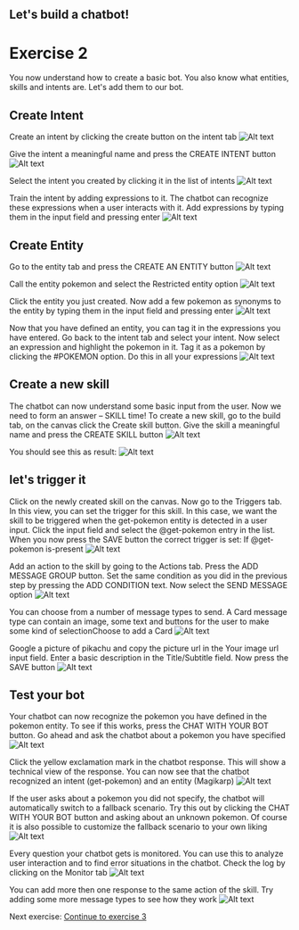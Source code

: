 ## Let's build a chatbot!
# Exercise 2 #

You now understand how to create a basic bot. You also know what entities, skills and intents are. Let's add them to our bot.

## Create Intent ##
Create an intent by clicking the create button on the intent tab
![Alt text](/../screenshots/part2/createIntent1.png?raw=true "")

Give the intent a meaningful name and press the CREATE INTENT button
![Alt text](/../screenshots/part2/Picture13.png?raw=true "")

Select the intent you created by clicking it in the list of intents
![Alt text](/../screenshots/part2/createExpressions1.png?raw=true "")

Train the intent by adding expressions to it. The chatbot can recognize these expressions when a user interacts with it. Add expressions by typing them in the input field and pressing enter
![Alt text](/../screenshots/part2/createExpressions2.png?raw=true "")


## Create Entity ##
Go to the entity tab and press the CREATE AN ENTITY button
![Alt text](/../screenshots/part2/createEntity1.png?raw=true "")

Call the entity pokemon and select the Restricted entity option
![Alt text](/../screenshots/part2/Picture16.png?raw=true "")

Click the entity you just created. Now add a few pokemon as synonyms to the entity by typing them in the input field and pressing enter
![Alt text](/../screenshots/part2/createEntity2.png?raw=true "")

Now that you have defined an entity, you can tag it in the expressions you have entered. Go back to the intent tab and select your intent. Now select an expression and highlight the pokemon in it. Tag it as a pokemon by clicking the #POKEMON option. Do this in all your expressions
![Alt text](/../screenshots/part2/tagExpressions1.png?raw=true "")

## Create a new skill ##

The chatbot can now understand some basic input from the user. Now we need to form an answer – SKILL time! 
To create a new skill, go to the build tab, on the canvas click the Create skill button. Give the skill a meaningful name and press the CREATE SKILL button
![Alt text](/../screenshots/part2/Picture22.png?raw=true "")

You should see this as result:
![Alt text](/../screenshots/part2/Picture23.png?raw=true "")


## let's trigger it ##
Click on the newly created skill on the canvas. Now go to the Triggers tab. In this view, you can set the trigger for this skill. In this case, we want the skill to be triggered when the get-pokemon entity is detected in a user input. Click the input field and select the @get-pokemon entry in the list. When you now press the SAVE button the correct trigger is set: If @get-pokemon is-present
![Alt text](/../screenshots/part2/skillTrigger1.png?raw=true "")

Add an action to the skill by going to the Actions tab. Press the ADD MESSAGE GROUP button. Set the same condition as you did in the previous step by pressing the ADD CONDITION text. Now select the SEND MESSAGE option
![Alt text](/../screenshots/part2/Picture25.png?raw=true "")

You can choose from a number of message types to send. A Card message type can contain an image, some text and buttons for the user to make some kind of selectionChoose to add a Card
![Alt text](/../screenshots/part2/Picture26.png?raw=true "")

Google a picture of pikachu and copy the picture url in the Your image url input field. Enter a basic description in the Title/Subtitle field. Now press the SAVE button
![Alt text](/../screenshots/part2/Picture27.png?raw=true "")


## Test your bot ##
Your chatbot can now recognize the pokemon you have defined in the pokemon entity. To see if this works, press the CHAT WITH YOUR BOT button. Go ahead and ask the chatbot about a pokemon you have specified
![Alt text](/../screenshots/part2/test0.png?raw=true "")

Click the yellow exclamation mark in the chatbot response. This will show a technical view of the response. You can now see that the chatbot recognized an intent (get-pokemon) and an entity (Magikarp)
![Alt text](/../screenshots/part2/test1.png?raw=true "")

If the user asks about a pokemon you did not specify, the chatbot will automatically switch to a fallback scenario. Try this out by clicking the CHAT WITH YOUR BOT button and asking about an unknown pokemon. Of course it is also possible to customize the fallback scenario to your own liking
![Alt text](/../screenshots/part2/test2.png?raw=true "")

Every question your chatbot gets is monitored. You can use this to analyze user interaction and to find error situations in the chatbot. Check the log by clicking on the Monitor tab
![Alt text](/../screenshots/part2/monitor1.png?raw=true "")

You can add more then one response to the same action of the skill. Try adding some more message types to see how they work
![Alt text](/../screenshots/part2/Picture28.png?raw=true "")

Next exercise:
[Continue to exercise 3](/../Exercise-3/README.md)
